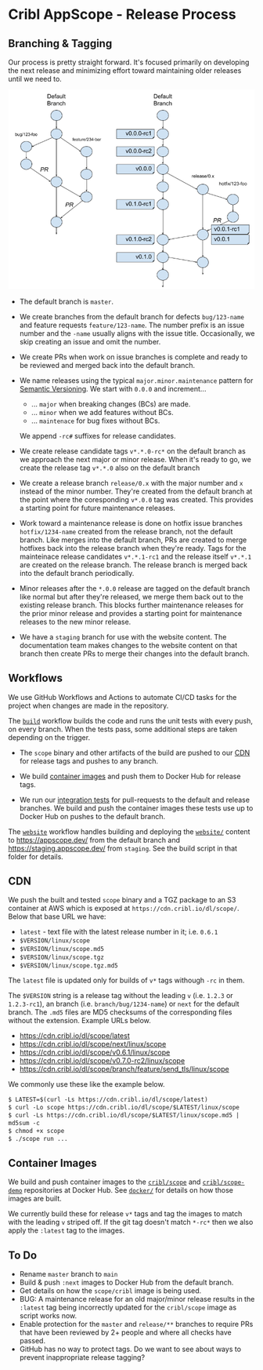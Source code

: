 # Cribl AppScope - Release Process

## Branching & Tagging 

Our process is pretty straight forward. It's focused primarily on developing
the next release and minimizing effort toward maintaining older releases until
we need to.

![Branching](images/branching.png)

* The default branch is `master`.

* We create branches from the default branch for defects `bug/123-name` and
  feature requests `feature/123-name`. The number prefix is an issue number
  and the `-name` usually aligns with the issue title. Occasionally, we skip
  creating an issue and omit the number.

* We create PRs when work on issue branches is complete and ready to be
  reviewed and merged back into the default branch.

* We name releases using the typical `major.minor.maintenance` pattern for
  [Semantic Versioning](https://semver.org/). We start with `0.0.0` and
  increment...

  * ... `major` when breaking changes (BCs) are made.
  * ... `minor` when we add features without BCs.
  * ... `maintenace` for bug fixes without BCs.

  We append `-rc#` suffixes for release candidates.

* We create release candidate tags `v*.*.0-rc*` on the default branch as we
  approach the next major or minor release. When it's ready to go, we create
  the release tag `v*.*.0` also on the default branch

* We create a release branch `release/0.x` with the major number and `x`
  instead of the minor number. They're created from the default branch at the
  point where the coresponding `v*.0.0` tag was created. This provides a 
  starting point for future maintenance releases.

* Work toward a maintenance release is done on hotfix issue branches
  `hotfix/1234-name` created from the release branch, not the default branch.
  Like merges into the default branch, PRs are created to merge hotfixes back
  into the release branch when they're ready. Tags for the mainteinace release
  candidates `v*.*.1-rc1` and the release itself `v*.*.1` are created on the
  release branch. The release branch is merged back into the default branch
  periodically.

* Minor releases after the `*.0.0` release are tagged on the default branch
  like normal but after they're released, we merge them back out to the
  existing release branch. This blocks further maintenance releases for the
  prior minor release and provides a starting point for maintenance releases
  to the new minor release.

* We have a `staging` branch for use with the website content. The
  documentation team makes changes to the website content on that branch then
  create PRs to merge their changes into the default branch.

## Workflows

We use GitHub Workflows and Actions to automate CI/CD tasks for the project
when changes are made in the repository.

The [`build`](../.github/workflows/build.yml) workflow builds the code and runs
the unit tests with every push, on every branch. When the tests pass, some
additional steps are taken depending on the trigger.

* The `scope` binary and other artifacts of the build are pushed to our
  [CDN](#cdn) for release tags and pushes to any branch.

* We build [container images](#container-images) and push them to Docker Hub
  for release tags.

* We run our [integration tests](../test/testContainers/) for pull-requests to
  the default and release branches. We build and push the container images
  these tests use up to Docker Hub on pushes to the default branch.

The [`website`](../.github/workflows/website.yml) workflow handles building and
deploying the [`website/`](../website/) content to <https://appscope.dev/> from
the default branch and <https://staging.appscope.dev/> from `staging`. See the
build script in that folder for details.

## CDN

We push the built and tested `scope` binary and a TGZ package to an S3
container at AWS which is exposed at `https://cdn.cribl.io/dl/scope/`. Below
that base URL we have:

* `latest` - text file with the latest release number in it; i.e. `0.6.1`
* `$VERSION/linux/scope`
* `$VERSION/linux/scope.md5`
* `$VERSION/linux/scope.tgz`
* `$VERSION/linux/scope.tgz.md5`

The `latest` file is updated only for builds of `v*` tags withough `-rc` in
them. 

The `$VERSION` string is a release tag without the leading `v` (i.e. `1.2.3`
or `1.2.3-rc1`), an branch (i.e.  `branch/bug/1234-name`) or `next` for the
default branch. The `.md5` files are MD5 checksums of the corresponding files
without the extension. Example URLs below.

* <https://cdn.cribl.io/dl/scope/latest>
* <https://cdn.cribl.io/dl/scope/next/linux/scope>
* <https://cdn.cribl.io/dl/scope/v0.6.1/linux/scope>
* <https://cdn.cribl.io/dl/scope/v0.7.0-rc2/linux/scope>
* <https://cdn.cribl.io/dl/scope/branch/feature/send_tls/linux/scope>

We commonly use these like the example below.

```shell
$ LATEST=$(curl -Ls https://cdn.cribl.io/dl/scope/latest)
$ curl -Lo scope https://cdn.cribl.io/dl/scope/$LATEST/linux/scope
$ curl -Ls https://cdn.cribl.io/dl/scope/$LATEST/linux/scope.md5 | md5sum -c 
$ chmod +x scope
$ ./scope run ...
```

## Container Images

We build and push container images to the
[`cribl/scope`](https://hub.docker.com/r/cribl/scope) and
[`cribl/scope-demo`](https://hub.docker.com/r/cribl/scope-demo)
repositories at Docker Hub. See [`docker/`](../docker/) for details on how
those images are built.

We currently build these for release `v*` tags and tag the images to match with
the leading `v` striped off. If the git tag doesn't match `*-rc*` then we also
apply the `:latest` tag to the images.

## To Do

* Rename `master` branch to `main`
* Build & push `:next` images to Docker Hub from the default branch.
* Get details on how the `scope/cribl` image is being used.
* BUG: A maintenance release for an old major/minor release results in the
  `:latest` tag being incorrectly updated for the `cribl/scope` image as script
  works now.
* Enable protection for the `master` and `release/**` branches to require PRs
  that have been reviewed by 2+ people and where all checks have passed.
* GitHub has no way to protect tags. Do we want to see about ways to prevent
  inappropriate release tagging?
